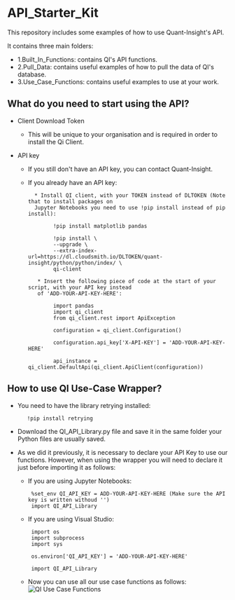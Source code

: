 # API_Starter_Kit

This repository includes some examples of how to use Quant-Insight's API. 

It contains three main folders:

  * 1.Built_In_Functions: contains QI's API functions.
  * 2.Pull_Data: contains useful examples of how to pull the data of QI's database. 
  * 3.Use_Case_Functions: contains useful examples to use at your work. 

## What do you need to start using the API?

* Client Download Token

  * This will be unique to your organisation and is required in order to install the Qi Client. 

* API key

  * If you still don't have an API key, you can contact Quant-Insight. 
  
  * If you already have an API key:
          
          * Install QI client, with your TOKEN instead of DLTOKEN (Note that to install packages on 
          Jupyter Notebooks you need to use !pip install instead of pip install):

                !pip install matplotlib pandas

                !pip install \
                --upgrade \
                --extra-index-url=https://dl.cloudsmith.io/DLTOKEN/quant-insight/python/python/index/ \
                qi-client
               
           * Insert the following piece of code at the start of your script, with your API key instead 
           of 'ADD-YOUR-API-KEY-HERE': 

                import pandas
                import qi_client
                from qi_client.rest import ApiException

                configuration = qi_client.Configuration()

                configuration.api_key['X-API-KEY'] = 'ADD-YOUR-API-KEY-HERE'

                api_instance = qi_client.DefaultApi(qi_client.ApiClient(configuration))


## How to use QI Use-Case Wrapper?

* You need to have the library retrying installed:

         !pip install retrying
 
* Download the QI_API_Library.py file and save it in the same folder your Python files are usually saved. 

* As we did it previously, it is necessary to declare your API Key to use our functions. However, when using the wrapper you will need to declare it just before importing it as follows:

  * If you are using Jupyter Notebooks:
  
         %set_env QI_API_KEY = ADD-YOUR-API-KEY-HERE (Make sure the API key is written withoud '') 
         import QI_API_Library
       
  * If you are using Visual Studio: 
  
         import os
         import subprocess
         import sys

         os.environ['QI_API_KEY'] = 'ADD-YOUR-API-KEY-HERE'

         import QI_API_Library

  * Now you can use all our use case functions as follows: 
                        <br>
                        <img src="https://github.com/Quant-Insight/API_Starter_Kit/blob/master/img/api_wrapper_functions.png" alt="QI Use Case Functions"/>
                        </br>
